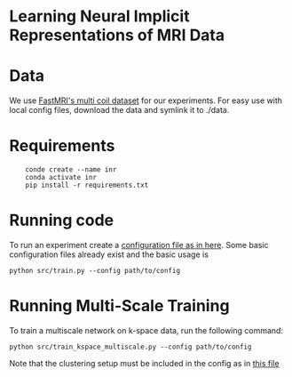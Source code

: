 # Learning Neural Implicit Representations of MRI Data


# Data

We use [FastMRI's multi coil dataset](https://fastmri.org/) for our experiments. For easy use with local config files, download the data and symlink it to ./data.

# Requirements

```
    conde create --name inr
    conda activate inr
    pip install -r requirements.txt
```

# Running code

To run an experiment create a [configuration file as in here](src/config/local). Some basic configuration files already exist and the basic usage is

```
python src/train.py --config path/to/config
```

# Running Multi-Scale Training

To train a multiscale network on k-space data, run the following command:

```
python src/train_kspace_multiscale.py --config path/to/config
```

Note that the clustering setup must be included in the config as in [this file](./src/config/local/config_fourier_multiscale.yaml)